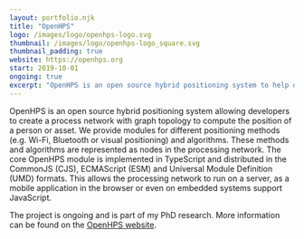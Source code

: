 ```yaml
---
layout: portfolio.njk
title: "OpenHPS"
logo: /images/logo/openhps-logo.svg
thumbnail: /images/logo/openhps-logo_square.svg
thumbnail_padding: true
website: https://openhps.org
start: 2019-10-01
ongoing: true
excerpt: "OpenHPS is an open source hybrid positioning system to help developers fuse various positioning technologies and algorithms. The system offers a modular data processing framework with each modules ranging from computer vision to common algorithms such as fingerprinting or data persistence of sampled data."
---
```

OpenHPS is an open source hybrid positioning system allowing developers to create a process network with graph topology to compute the position of a person or asset. We provide modules for different positioning methods (e.g. Wi-Fi, Bluetooth or visual positioning) and algorithms. These methods and algorithms are represented as nodes in the processing network. The core OpenHPS module is implemented in TypeScript and distributed in the CommonJS (CJS), ECMAScript (ESM) and Universal Module Definition (UMD) formats. This allows the processing network to run on a server, as a mobile application in the browser or even on embedded systems support JavaScript.

The project is ongoing and is part of my PhD research. More information can be found on the [OpenHPS website](https://openhps.org).

